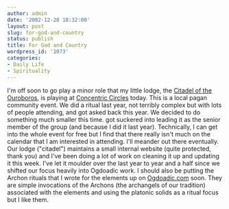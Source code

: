 ```yaml
---
author: admin
date: '2002-12-28 18:32:00'
layout: post
slug: for-god-and-country
status: publish
title: For God and Country
wordpress_id: '1073'
categories:
- Daily Life
- Spirituality
---
```


I'm off soon to go play a minor role that my little lodge, the [Citadel
of the Ouroboros](http://www.ogdoadic.com/ouroboros/), is playing at
[Concentric Circles](http://www.oloteas.org/announce.asp#79) today. This
is a local pagan community event. We did a ritual last year, not
terribly complex but with lots of people attending, and got asked back
this year. We decided to do something much smaller this time. got
suckered into leading it as the senior member of the group (and because
I did it last year). Technically, I can get into the whole event for
free but I find that there really isn't much on the calendar that I am
interested in attending. I'll meander out there eventually. Our lodge
("citadel") maintains a small internal website (quite protected, thank
you) and I've been doing a lot of work on cleaning it up and updating it
this week. I've let it moulder over the last year to year and a half
since we shifted our focus heavily into Ogdoadic work. I should also be
putting the Archon rituals that I wrote for the elements up on
[Ogdoadic.com](http://www.ogdoadic.com) soon. They are simple
invocations of the Archons (the archangels of our tradition) associated
with the elements and using the platonic solids as a ritual focus but I
like them.
